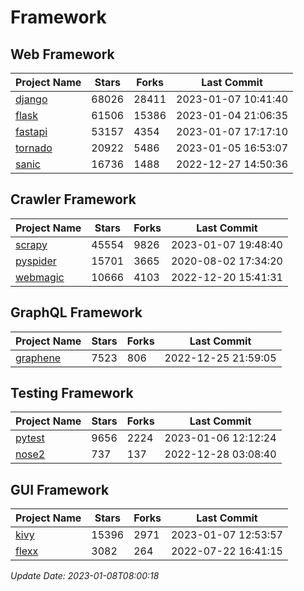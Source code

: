 # Framework

## Web Framework
| Project Name | Stars | Forks | Last Commit |
| ------------ | ----- | ----- | ----------- |
| [django](https://github.com/django/django) | 68026 | 28411 | 2023-01-07 10:41:40 |
| [flask](https://github.com/pallets/flask) | 61506 | 15386 | 2023-01-04 21:06:35 |
| [fastapi](https://github.com/tiangolo/fastapi) | 53157 | 4354 | 2023-01-07 17:17:10 |
| [tornado](https://github.com/tornadoweb/tornado) | 20922 | 5486 | 2023-01-05 16:53:07 |
| [sanic](https://github.com/sanic-org/sanic) | 16736 | 1488 | 2022-12-27 14:50:36 |

## Crawler Framework
| Project Name | Stars | Forks | Last Commit |
| ------------ | ----- | ----- | ----------- |
| [scrapy](https://github.com/scrapy/scrapy) | 45554 | 9826 | 2023-01-07 19:48:40 |
| [pyspider](https://github.com/binux/pyspider) | 15701 | 3665 | 2020-08-02 17:34:20 |
| [webmagic](https://github.com/code4craft/webmagic) | 10666 | 4103 | 2022-12-20 15:41:31 |

## GraphQL Framework
| Project Name | Stars | Forks | Last Commit |
| ------------ | ----- | ----- | ----------- |
| [graphene](https://github.com/graphql-python/graphene) | 7523 | 806 | 2022-12-25 21:59:05 |

## Testing Framework
| Project Name | Stars | Forks | Last Commit |
| ------------ | ----- | ----- | ----------- |
| [pytest](https://github.com/pytest-dev/pytest) | 9656 | 2224 | 2023-01-06 12:12:24 |
| [nose2](https://github.com/nose-devs/nose2) | 737 | 137 | 2022-12-28 03:08:40 |

## GUI Framework
| Project Name | Stars | Forks | Last Commit |
| ------------ | ----- | ----- | ----------- |
| [kivy](https://github.com/kivy/kivy) | 15396 | 2971 | 2023-01-07 12:53:57 |
| [flexx](https://github.com/flexxui/flexx) | 3082 | 264 | 2022-07-22 16:41:15 |

*Update Date: 2023-01-08T08:00:18*